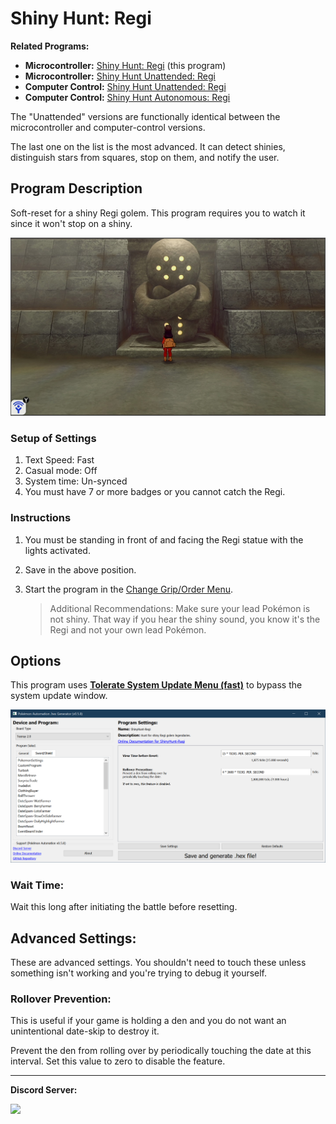# Shiny Hunt: Regi

**Related Programs:**
- **Microcontroller:** [Shiny Hunt: Regi](https://github.com/PokemonAutomation/Microcontroller/blob/master/Wiki/Programs/PokemonSwSh/ShinyHunt-Regi.md) (this program)
- **Microcontroller:** [Shiny Hunt Unattended: Regi](https://github.com/PokemonAutomation/Microcontroller/blob/master/Wiki/Programs/PokemonSwSh/ShinyHuntUnattended-Regi.md)
- **Computer Control:** [Shiny Hunt Unattended: Regi](https://github.com/PokemonAutomation/ComputerControl/blob/master/Wiki/Programs/PokemonSwSh/ShinyHuntUnattended-Regi.md)
- **Computer Control:** [Shiny Hunt Autonomous: Regi](https://github.com/PokemonAutomation/ComputerControl/blob/master/Wiki/Programs/PokemonSwSh/ShinyHuntAutonomous-Regi.md)

The "Unattended" versions are functionally identical between the microcontroller and computer-control versions.

The last one on the list is the most advanced. It can detect shinies, distinguish stars from squares, stop on them, and notify the user.


## Program Description

Soft-reset for a shiny Regi golem. This program requires you to watch it since it won't stop on a shiny.

<img src="images/ShinyHunt-Regi-0.jpg">

### Setup of Settings

1. Text Speed: Fast
2. Casual mode: Off
3. System time: Un-synced
4. You must have 7 or more badges or you cannot catch the Regi.

### Instructions

1. You must be standing in front of and facing the Regi statue with the lights activated.
2. Save in the above position.
3. Start the program in the [Change Grip/Order Menu](/Wiki/Programs/NintendoSwitch/ChangeGripOrderMenu.md).

   > Additional Recommendations: Make sure your lead Pokémon is not shiny. That way if you hear the shiny sound, you know it's the Regi and not your own lead Pokémon.


## Options

This program uses [**Tolerate System Update Menu (fast)**](/Wiki/Programs/NintendoSwitch/FrameworkSettings.md#tolerate-system-update-menu-fast) to bypass the system update window.

<img src="images/ShinyHunt-Regi-Settings.png">

### Wait Time: 

Wait this long after initiating the battle before resetting.


## Advanced Settings:

These are advanced settings. You shouldn't need to touch these unless something isn't working and you're trying to debug it yourself.


### Rollover Prevention:

This is useful if your game is holding a den and you do not want an unintentional date-skip to destroy it.

Prevent the den from rolling over by periodically touching the date at this interval. Set this value to zero to disable the feature.



<hr>

**Discord Server:** 

[<img src="https://canary.discordapp.com/api/guilds/695809740428673034/widget.png?style=banner2">](https://discord.gg/cQ4gWxN)


